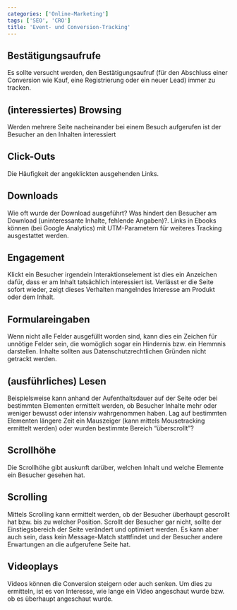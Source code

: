 ```yaml
---
categories: ['Online-Marketing']
tags: ['SEO', 'CRO']
title: 'Event- und Conversion-Tracking'
---
```


## Bestätigungsaufrufe

Es sollte versucht werden, den Bestätigungsaufruf (für den Abschluss einer Conversion wie Kauf, eine Registrierung oder ein neuer Lead) immer zu tracken.

## (interessiertes) Browsing

Werden mehrere Seite nacheinander bei einem Besuch aufgerufen ist der Besucher an den Inhalten interessiert

## Click-Outs

Die Häufigkeit der angeklickten ausgehenden Links.

## Downloads

Wie oft wurde der Download ausgeführt? Was hindert den Besucher am Download (uninteressante Inhalte, fehlende Angaben)?. Links in Ebooks können (bei Google Analytics) mit UTM-Parametern für weiteres Tracking ausgestattet werden.

## Engagement

Klickt ein Besucher irgendein Interaktionselement ist dies ein Anzeichen dafür, dass er am Inhalt tatsächlich interessiert ist. Verlässt er die Seite sofort wieder, zeigt dieses Verhalten mangelndes Interesse am Produkt oder dem Inhalt.

## Formulareingaben

Wenn nicht alle Felder ausgefüllt worden sind, kann dies ein Zeichen für unnötige Felder sein, die womöglich sogar ein Hindernis bzw. ein Hemmnis darstellen. Inhalte sollten aus Datenschutzrechtlichen Gründen nicht getrackt werden.

## (ausführliches) Lesen

Beispielsweise kann anhand der Aufenthaltsdauer auf der Seite oder bei bestimmten Elementen ermittelt werden, ob Besucher Inhalte mehr oder weniger bewusst oder intensiv wahrgenommen haben. Lag auf bestimmten Elementen längere Zeit ein Mauszeiger (kann mittels Mousetracking ermittelt werden) oder wurden bestimmte Bereich “überscrollt”?

## Scrollhöhe

Die Scrollhöhe gibt auskunft darüber, welchen Inhalt und welche Elemente ein Besucher gesehen hat.

## Scrolling

Mittels Scrolling kann ermittelt werden, ob der Besucher überhaupt gescrollt hat bzw. bis zu welcher Position. Scrollt der Besucher gar nicht, sollte der Einstiegsbereich der Seite verändert und optimiert werden. Es kann aber auch sein, dass kein Message-Match stattfindet und der Besucher andere Erwartungen an die aufgerufene Seite hat.

## Videoplays

Videos können die Conversion steigern oder auch senken. Um dies zu ermitteln, ist es von Interesse, wie lange ein Video angeschaut wurde bzw. ob es überhaupt angeschaut wurde.